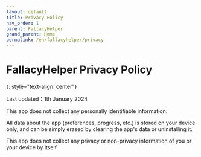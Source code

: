 ```yaml
---
layout: default
title: Privacy Policy
nav_order: 1
parent: FallacyHelper
grand_parent: Home
permalink: /en/fallacyhelper/privacy
---
```


# FallacyHelper Privacy Policy
{: style="text-align: center"}

Last updated：1th January 2024

This app does not collect any personally identifiable information. 

All data about the app (preferences, progress, etc.) is stored on your device only, and can be simply erased by clearing the app's data or uninstalling it. 

This app does not collect any privacy or non-privacy information of you or your device by itself.